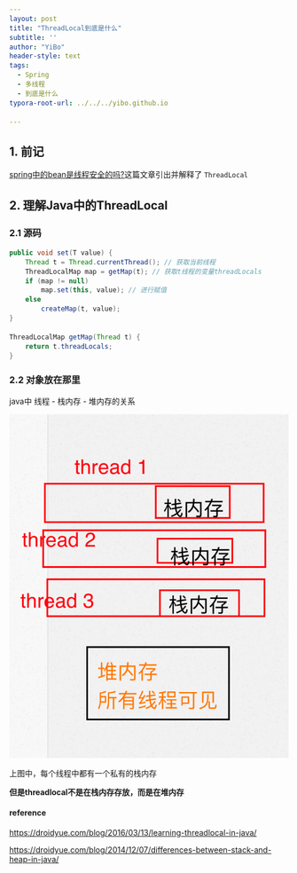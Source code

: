 ```yaml
---
layout: post
title: "ThreadLocal到底是什么"
subtitle: ''
author: "YiBo"
header-style: text
tags:
  - Spring  
  - 多线程
  - 到底是什么
typora-root-url: ../../../yibo.github.io

---
```


## 1. 前记

[spring中的bean是线程安全的吗?]()这篇文章引出并解释了 `ThreadLocal`

## 2. 理解Java中的ThreadLocal

### 2.1 源码

```java
public void set(T value) {
    Thread t = Thread.currentThread(); // 获取当前线程
    ThreadLocalMap map = getMap(t); // 获取t线程的变量threadLocals
    if (map != null)
        map.set(this, value); // 进行赋值
    else
        createMap(t, value);
}

ThreadLocalMap getMap(Thread t) {
    return t.threadLocals;
}
```



### 2.2 对象放在那里

java中 线程 - 栈内存 - 堆内存的关系

![image-20201117175900060](/img/in-post/2020-11/image-20201117175900060.png)

上图中，每个线程中都有一个私有的栈内存

**但是threadlocal不是在栈内存存放，而是在堆内存**



















#### reference 

https://droidyue.com/blog/2016/03/13/learning-threadlocal-in-java/

https://droidyue.com/blog/2014/12/07/differences-between-stack-and-heap-in-java/

